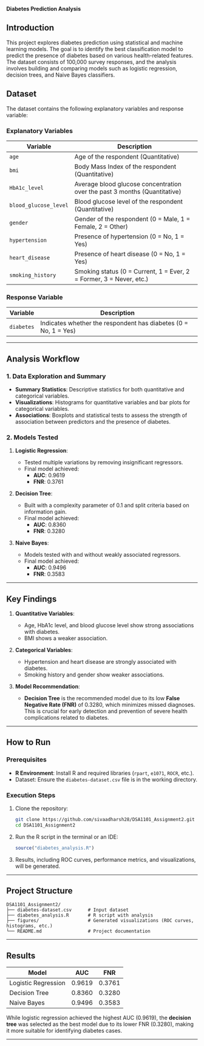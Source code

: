 **Diabetes Prediction Analysis**

## **Introduction**
This project explores diabetes prediction using statistical and machine learning models. The goal is to identify the best classification model to predict the presence of diabetes based on various health-related features. The dataset consists of 100,000 survey responses, and the analysis involves building and comparing models such as logistic regression, decision trees, and Naive Bayes classifiers.

## **Dataset**
The dataset contains the following explanatory variables and response variable:

### **Explanatory Variables**
| Variable             | Description                                                                 |
|----------------------|-----------------------------------------------------------------------------|
| `age`                | Age of the respondent (Quantitative)                                       |
| `bmi`                | Body Mass Index of the respondent (Quantitative)                          |
| `HbA1c_level`        | Average blood glucose concentration over the past 3 months (Quantitative) |
| `blood_glucose_level`| Blood glucose level of the respondent (Quantitative)                      |
| `gender`             | Gender of the respondent (0 = Male, 1 = Female, 2 = Other)                |
| `hypertension`       | Presence of hypertension (0 = No, 1 = Yes)                                |
| `heart_disease`      | Presence of heart disease (0 = No, 1 = Yes)                               |
| `smoking_history`    | Smoking status (0 = Current, 1 = Ever, 2 = Former, 3 = Never, etc.)       |

### **Response Variable**
| Variable     | Description                                              |
|--------------|----------------------------------------------------------|
| `diabetes`   | Indicates whether the respondent has diabetes (0 = No, 1 = Yes) |

---

## **Analysis Workflow**

### **1. Data Exploration and Summary**
- **Summary Statistics**: Descriptive statistics for both quantitative and categorical variables.
- **Visualizations**: Histograms for quantitative variables and bar plots for categorical variables.
- **Associations**: Boxplots and statistical tests to assess the strength of association between predictors and the presence of diabetes.

### **2. Models Tested**
1. **Logistic Regression**:
   - Tested multiple variations by removing insignificant regressors.
   - Final model achieved:
     - **AUC**: 0.9619
     - **FNR**: 0.3761

2. **Decision Tree**:
   - Built with a complexity parameter of 0.1 and split criteria based on information gain.
   - Final model achieved:
     - **AUC**: 0.8360
     - **FNR**: 0.3280

3. **Naive Bayes**:
   - Models tested with and without weakly associated regressors.
   - Final model achieved:
     - **AUC**: 0.9496
     - **FNR**: 0.3583

---

## **Key Findings**
1. **Quantitative Variables**:
   - Age, HbA1c level, and blood glucose level show strong associations with diabetes.
   - BMI shows a weaker association.

2. **Categorical Variables**:
   - Hypertension and heart disease are strongly associated with diabetes.
   - Smoking history and gender show weaker associations.

3. **Model Recommendation**:
   - **Decision Tree** is the recommended model due to its low **False Negative Rate (FNR)** of 0.3280, which minimizes missed diagnoses. This is crucial for early detection and prevention of severe health complications related to diabetes.

---

## **How to Run**
### **Prerequisites**
- **R Environment**: Install R and required libraries (`rpart`, `e1071`, `ROCR`, etc.).
- Dataset: Ensure the `diabetes-dataset.csv` file is in the working directory.

### **Execution Steps**
1. Clone the repository:
   ```bash
   git clone https://github.com/sivaadharsh28/DSA1101_Assignment2.git
   cd DSA1101_Assignment2
   ```
2. Run the R script in the terminal or an IDE:
   ```R
   source("diabetes_analysis.R")
   ```
3. Results, including ROC curves, performance metrics, and visualizations, will be generated.

---

## **Project Structure**
```
DSA1101_Assignment2/
├── diabetes-dataset.csv      # Input dataset
├── diabetes_analysis.R       # R script with analysis
├── figures/                  # Generated visualizations (ROC curves, histograms, etc.)
└── README.md                 # Project documentation
```

---

## **Results**
| Model              | AUC    | FNR    |
|---------------------|--------|--------|
| Logistic Regression | 0.9619 | 0.3761 |
| Decision Tree       | 0.8360 | 0.3280 |
| Naive Bayes         | 0.9496 | 0.3583 |

While logistic regression achieved the highest AUC (0.9619), the **decision tree** was selected as the best model due to its lower FNR (0.3280), making it more suitable for identifying diabetes cases.

---
